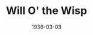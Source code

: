 ---
title: Will O' the Wisp
date: 1936-03-03
closing_date: 
layout: productions
featured_image: 
image_caption:
image_credit:
playbill: 
category: 
Theatre: Theatre Jacksonville
cast:
  The White-Faced Girl: Helen Anders
  The Irish Maid: June Stoy
  The Poet's Wife: Kathleen Godshalk
  The Country Woman: Louise Bowden
crew:
  Director: Marion Hendry
  Props: Marion Hendry
  Staging: Frances Blackwell
---